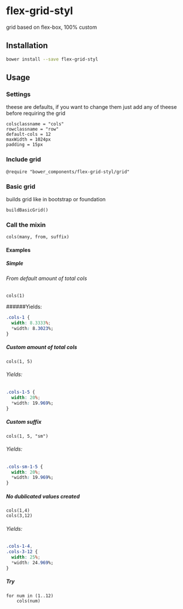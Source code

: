 # flex-grid-styl
grid based on flex-box, 100% custom

## Installation

```sh
bower install --save flex-grid-styl
```

## Usage

### Settings
theese are defaults, if you want to change them just add any of theese before requiring the grid

``` stylus
colsclassname = "cols"
rowclassname = "row"
default-cols = 12
maxWidth = 1024px
padding = 15px
```

### Include grid

``` stylus
@require "bower_components/flex-grid-styl/grid"
```

### Basic grid
builds grid like in bootstrap or foundation

``` stylus
buildBasicGrid()
```

### Call the mixin
    cols(many, from, suffix)

#### Examples
##### Simple
###### From default amount of total cols

``` stylus
cols(1)
```
    
######Yields:

``` css
.cols-1 {
  width: 8.3333%;
  *width: 8.3023%;
}
```

##### Custom amount of total cols

``` stylus
cols(1, 5)
```

###### Yields:

``` css
.cols-1-5 {
  width: 20%;
  *width: 19.969%;
}
```

##### Custom suffix

``` stylus
cols(1, 5, "sm")
```

###### Yields:

``` css
.cols-sm-1-5 {
  width: 20%;
  *width: 19.969%;
}
```
  
##### No dublicated values created
  
``` stylus  
cols(1,4)
cols(3,12)
```

###### Yields:

``` css
.cols-1-4,
.cols-3-12 {
  width: 25%;
  *width: 24.969%;
}
```

##### Try

``` stylus
for num in (1..12)
	cols(num)
```
